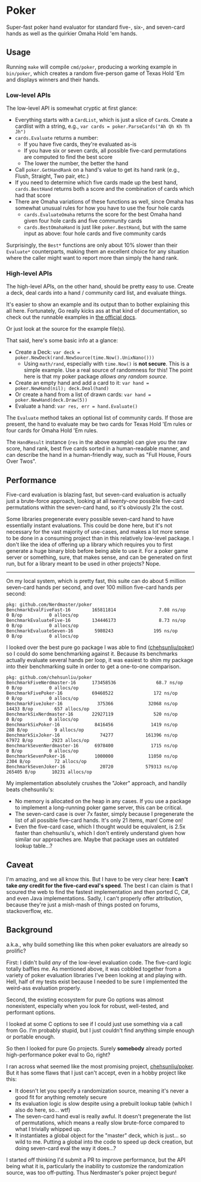 # Poker

Super-fast poker hand evaluator for standard five-, six-, and seven-card hands
as well as the quirkier Omaha Hold 'em hands.

## Usage

Running `make` will compile `cmd/poker`, producing a working example in
`bin/poker`, which creates a random five-person game of Texas Hold 'Em and
displays winners and their hands.

### Low-level APIs

The low-level API is somewhat cryptic at first glance:

- Everything starts with a `CardList`, which is just a slice of `Card`s. Create
  a cardlist with a string, e.g., `var cards = poker.ParseCards("Ah Qh Kh Th Jh")`
- `cards.Evaluate` returns a number:
  - If you have five cards, they're evaluated as-is
  - If you have six or seven cards, all possible five-card permutations are
    computed to find the best score
  - The lower the number, the better the hand
- Call `poker.GetHandRank` on a hand's value to get its hand rank (e.g., Flush,
  Straight, Two pair, etc.)
- If you need to determine which five cards made up the best hand,
  `cards.BestHand` returns both a score and the combination of cards which had
  that score
- There are Omaha variations of these functions as well, since Omaha has
  somewhat unusual rules for how you have to use the four hole cards
  - `cards.EvaluateOmaha` returns the score for the best Omaha hand given four
    hole cards and five community cards
  - `cards.BestOmahaHand` is just like `poker.BestHand`, but with the same
    input as above: four hole cards and five community cards

Surprisingly, the `Best*` functions are only about 10% slower than their
`Evaluate*` counterparts, making them an excellent choice for any situation
where the caller might want to report more than simply the hand rank.

### High-level APIs

The high-level APIs, on the other hand, should be pretty easy to use. Create a
deck, deal cards into a hand / community card list, and evaluate things.

It's easier to show an example and its output than to bother explaining this
all here. Fortunately, Go really kicks ass at that kind of documentation, so
check out the runnable examples in
[the official docs](https://pkg.go.dev/github.com/Nerdmaster/poker#section-documentation).

Or just look at the source for the example file(s).

That said, here's some basic info at a glance:

- Create a Deck: `var deck = poker.NewDeck(rand.NewSource(time.Now().UnixNano()))`
  - Using `math/rand`, especially with `time.Now()` is **not secure**. This is
    a simple example. Use a real source of randomness for this! The point here
    is that my poker package *allows any random source*.
- Create an empty hand and add a card to it: `var hand = poker.NewHand(nil); deck.Deal(hand)`
- Or create a hand from a list of drawn cards: `var hand = poker.NewHand(deck.Draw(5))`
- Evaluate a hand: `var res, err = hand.Evaluate()`

The `Evaluate` method takes an optional list of community cards. If those are
present, the hand to evaluate may be two cards for Texas Hold 'Em rules or four
cards for Omaha Hold 'Em rules.

The `HandResult` instance (`res` in the above example) can give you the raw
score, hand rank, best five cards sorted in a human-readable manner, and can
describe the hand in a human-friendly way, such as "Full House, Fours Over
Twos".

## Performance

Five-card evaluation is blazing fast, but seven-card evaluation is actually
just a brute-force approach, looking at all *twenty-one* possible five-card
permutations within the seven-card hand, so it's obviously 21x the cost.

Some libraries pregenerate every possible seven-card hand to have essentially
instant evaluations. This could be done here, but it's not necessary for the
vast majority of use-cases, and makes a lot more sense to be done in a
consuming project than in this relatively low-level package. I don't like the
idea of offering up a library which requires you to first generate a huge
binary blob before being able to use it. For a poker game server or something,
sure, that makes sense, and can be generated on first run, but for a library
meant to be used in other projects? Nope.

---

On my local system, which is pretty fast, this suite can do about 5 million
seven-card hands per second, and over 100 million five-card hands per second:

```
pkg: github.com/Nerdmaster/poker
BenchmarkEvalFiveFast-16        165811814                7.08 ns/op            0 B/op          0 allocs/op
BenchmarkEvaluateFive-16        134446173                8.73 ns/op            0 B/op          0 allocs/op
BenchmarkEvaluateSeven-16        5980243               195 ns/op               0 B/op          0 allocs/op
```

I looked over the best pure go package I was able to find
([chehsunliu/poker](https://github.com/chehsunliu/poker)) so I could do some
benchmarking against it. Because its benchmarks actually evaluate several hands
per loop, it was easiest to shim my package into their benchmarking suite in
order to get a one-to-one comparison.

```
pkg: github.com/chehsunliu/poker
BenchmarkFiveNerdmaster-16      173458536               68.7 ns/op             0 B/op          0 allocs/op
BenchmarkFivePoker-16           69460522               172 ns/op               0 B/op          0 allocs/op
BenchmarkFiveJoker-16             375366             32068 ns/op           14433 B/op        657 allocs/op
BenchmarkSixNerdmaster-16       22927119               520 ns/op               0 B/op          0 allocs/op
BenchmarkSixPoker-16             8416456              1419 ns/op             288 B/op          9 allocs/op
BenchmarkSixJoker-16               74277            161396 ns/op           67972 B/op       2923 allocs/op
BenchmarkSevenNerdmaster-16      6978400              1715 ns/op               0 B/op          0 allocs/op
BenchmarkSevenPoker-16           1000000             11050 ns/op            2304 B/op         72 allocs/op
BenchmarkSevenJoker-16             20720            579313 ns/op          265405 B/op      10231 allocs/op
```

My implementation absolutely crushes the "Joker" approach, and handily beats
chehsunliu's:

- No memory is allocated on the heap in any cases. If you use a package to
  implement a long-running poker game server, this can be critical.
- The seven-card case is over 7x faster, simply because I pregenerate the list
  of all possible five-card hands. It's only 21 items, man! Come on!
- Even the five-card case, which I thought would be equivalent, is 2.5x faster
  than chehsunliu's, which I don't entirely understand given how similar our
  approaches are. Maybe that package uses an outdated lookup table...?

## Caveat

I'm amazing, and we all know this. But I have to be very clear here: **I can't
take *any* credit for the five-card eval's speed**. The best I can claim is
that I scoured the web to find the fastest implementation and then ported C,
C#, and even Java implementations. Sadly, I can't properly offer attribution,
because they're just a mish-mash of things posted on forums, stackoverflow,
etc.

## Background

a.k.a., why build something like this when poker evaluators are already so
prolific?

First: I didn't build *any* of the low-level evaluation code. The five-card
logic totally baffles me. As mentioned above, it was cobbled together from a
variety of poker evaluation libraries I've been looking at and playing with.
Hell, half of my tests exist because I needed to be sure I implemented the
weird-ass evaluation properly.

Second, the existing ecosystem for pure Go options was almost nonexistent,
especially when you look for robust, well-tested, and performant options.

I looked at some C options to see if I could just use something via a call from
Go. I'm probably stupid, but I just couldn't find anything simple enough or
portable enough.

So then I looked for pure Go projects. Surely **somebody** already ported
high-performance poker eval to Go, right?

I ran across what seemed like the most promising project,
[chehsunliu/poker](https://github.com/chehsunliu/poker). But it has some flaws
that I just can't accept, even in a hobby project like this:

- It doesn't let you specify a randomization source, meaning it's never a good
  fit for anything remotely secure
- Its evaluation logic is slow despite using a prebuilt lookup table (which I
  also do here, so... wtf)
- The seven-card hand eval is really awful. It doesn't pregenerate the list of
  permutations, which means a really slow brute-force compared to what I
  trivially whipped up.
- It instantiates a global object for the "master" deck, which is just...  so
  wild to me. Putting a global into the code to speed up deck creation, but
  doing seven-card eval the way it does...?

I started off thinking I'd submit a PR to improve performance, but the API
being what it is, particularly the inability to customize the randomization
source, was too off-putting. Thus Nerdmaster's poker project begun!
